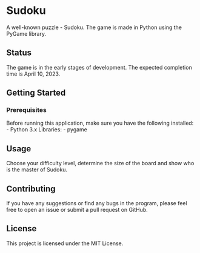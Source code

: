 # Sudoku

A well-known puzzle - Sudoku. The game is made in Python using the PyGame library.

## Status

The game is in the early stages of development. The expected completion time is April 10, 2023.

## Getting Started

### Prerequisites 

Before running this application, make sure you have the following installed:
	- Python 3.x
Libraries:
	- pygame

## Usage 

Choose your difficulty level, determine the size of the board and show who is the master of Sudoku.

## Contributing 

If you have any suggestions or find any bugs in the program, please feel free to open an issue or submit a pull request on GitHub.

## License 

This project is licensed under the MIT License.
